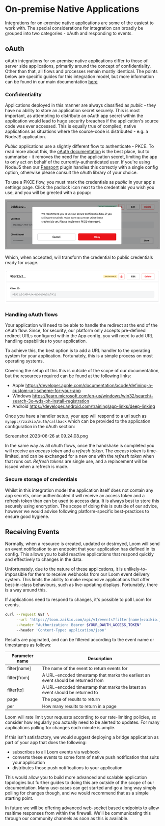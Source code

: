 # On-premise Native Applications

Integrations for on-premise native applications are some of the easiest to work with. The special considerations for integration can broadly be grouped into two categories - oAuth and responding to events.

## oAuth

oAuth integrations for on-premise native applications differ to those of server side applications, primarily around the concept of confidentiality. Other than that, all flows and processes remain mostly identical. The points below are specific guides for this integration model, but more information can be found in our main documentation [here](https://docs.zaikio.com/guide/oauth/)

### Confidentiality

Applications deployed in this manner are always classified as _public_ - they have no ability to store an application secret securely. This is most important, as attempting to distribute an oAuth app secret within the application would lead to huge security breaches if the application's source code was ever accessed. This is equally true of compiled, native applications as situations where the source-code is distributed - e.g. a NodeJS application.

_Public_ applications use a slightly different flow to authenticate - PKCE. To read more about this, the [oAuth documentation](https://datatracker.ietf.org/doc/html/rfc6749#section-2.1) is the best place, but to summarise - it removes the need for the application secret, limiting the app to only act on behalf of the currently-authenticated user. If you're using NodeJS then our [Passport](https://github.com/zaikio/passport-zaikio) plugin handles this correctly with a single config option, otherwise please consult the oAuth library of your choice.

To use a PKCE flow, you must mark the credentials as _public_ in your app's settings page. Click the padlock icon next to the credentials you wish you use, and you will be greeted with a popup:

![confirm making credentials public](./confirm-oauth-public.png)

Which, when accepted, will transform the credential to public credentials ready for usage.

![public oauth credentials](./public-oauth-credentials.png)

### Handling oAuth flows

Your application will need to be able to handle the redirect at the end of the oAuth flow. Since, for security, our platform only accepts pre-defined redirect URLs configured within the App config, you will need to add URL handling capabilities to your application.

To achieve this, the best option is to add a URL handler to the operating system for your application. Fortunately, this is a simple process on most operating systems.

Covering the setup of this this is outside of the scope of our documentation, but the resources required can be found at the following links:

- Apple https://developer.apple.com/documentation/xcode/defining-a-custom-url-scheme-for-your-app
- Windows https://learn.microsoft.com/en-us/windows/win32/search/-search-3x-wds-ph-install-registration
- Android https://developer.android.com/training/app-links/deep-linking

Once you have a handler setup, your app will respond to a url such as `myapp://zaikio/auth/callback` which can be provided to the application configuration in the oAuth section:

Screenshot 2023-06-26 at 09.24.08.png

In the same way as all oAuth flows, once the handshake is completed you will receive an _access token_ and a _refresh token_. The _access token_ is time-limited, and can be exchanged for a new one with the _refresh token_ when that runs out. _Refresh tokens_ are single use, and a replacement will be issued when a refresh is made.

### Secure storage of credentials

Whilst in this integration model the application itself does not contain any app secrets, once authenticated it will receive an access token and a refresh token than can be used to access data. It is always best to store this securely using encryption. The scope of doing this is outside of our advice, however we would advise following platform-specific best-practices to ensure good hygiene.

## Receiving Events

Normally, when a resource is created, updated or destroyed, Loom will send an event notification to an endpoint that your application has defined in its config. This allows you to build reactive applications that respond quickly and effectively to changes in the data.

Unfortunately, due to the nature of these applications, it is unlikely-to-impossible for them to receive webhooks from our Loom event delivery system. This limits the ability to make responsive applications that offer best-in-class behaviours, such as live-updating displays. Fortunately, there is a way around this.

If applications need to respond to changes, it's possible to poll Loom for events.

```bash
curl --request GET \
     --url 'https://loom.zaikio.com/api/v1/events?filter[name]=zaikio.job_added&filter[from]=2023-06-26T10%3A00%3A00&page=1' \
     --header "Authorization: Bearer $YOUR_OAUTH_ACCESS_TOKEN"
     --header 'Content-Type: application/json'
```

Results are paginated, and can be filtered according to the event name or timestamps as follows:

| Parameter name | Description |
| --- | --- |
| filter[name] | The name of the event to return events for |
| filter[from] | A URL-encoded timestamp that marks the earliest an event should be returned from |
| filter[to] | A URL-encoded timestamp that marks the latest an event should be returned to |
| page | The page of results to return |
| per | How many results to return in a page |

Loom will rate limit your requests according to our rate-limiting policies, so consider how regularly you actually need to be alerted to updates. For many applications polling for changes each minute is ample.

If this isn't satisfactory, we would suggest deploying a bridge application as part of your app that does the following:

- subscribes to all Loom events via webhook
- converts these events to some form of native push notification that suits your application
- distributes those push notifications to your application

This would allow you to build more advanced and scalable application topologies but further guides to doing this are outside of the scope of our documentation. Many use-cases can get started and go a long way simply polling for changes though, and we would recommend that as a simple starting point.

In future we will be offering advanced web-socket based  endpoints to allow realtime responses from within the firewall. We'll be communicating this through our community channels as soon as this is available.
